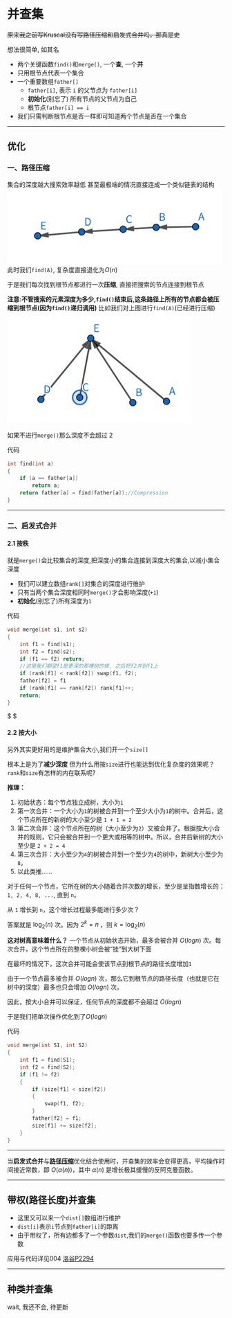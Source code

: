 # 并查集

~~原来我之前写Kruscal没有写路径压缩和启发式合并吗，那真是史~~

想法很简单, 如其名
- 两个关键函数`find()`和`merge()`, 一个**查**, 一个**并**
- 只用根节点代表一个集合
- 一个重要数组`father[]`
  - `father[i]`, 表示 `i` 的父节点为 `father[i]`
  - **初始化**(别忘了) 所有节点的父节点为自己
  - 根节点`father[i] == i`
- 我们只需判断根节点是否一样即可知道两个节点是否在一个集合

---

## 优化

### 一、路径压缩

集合的深度越大搜索效率越低
甚至最极端的情况直接连成一个类似链表的结构
![alt text](image.png)
此时我们`find(A)`, 复杂度直接退化为$O(n)$

于是我们每次找到根节点都进行一次**压缩**, 直接把搜索的节点连接到根节点

**注意:不管搜索的元素深度为多少,`find()`结束后,这条路径上所有的节点都会被压缩到根节点(因为`find()`递归调用)**
比如我们对上图进行`find(A)`(已经进行压缩)
![alt text](image-1.png)


如果不进行`merge()`那么深度不会超过 2

代码
```cpp
int find(int a)
{
    if (a == father[a]) 
        return a;
    return father[a] = find(father[a]);//Compression
}
```

---

### 二、启发式合并

#### 2.1 按秩
就是`merge()`会比较集合的深度,把深度小的集合连接到深度大的集合,以减小集合深度

- 我们可以建立数组`rank[]`对集合的深度进行维护
- 只有当两个集合深度相同时`merge()`才会影响深度(`+1`)
- **初始化**(别忘了)所有深度为`1`

代码
```cpp
void merge(int s1, int s2)
{
    int f1 = find(s1);
    int f2 = find(s2);
    if (f1 == f2) return;
    //这里我们期望f1是更深的那棵树的根, 之后把f2并到f1上
    if (rank[f1] < rank[f2]) swap(f1, f2);
    father[f2] = f1
    if (rank[f1] == rank[f2]) rank[f1]++;
    return;
}
```
$
$
#### 2.2 按大小
另外其实更好用的是维护集合大小,我们开一个`size[]`

根本上是为了**减少深度**
但为什么用按`size`进行也能达到优化复杂度的效果呢？
`rank`和`size`有怎样的内在联系呢?

**推理：**
1. 初始状态：每个节点独立成树，大小为`1`
2. 第一次合并：一个大小为`1`的树被合并到一个至少大小为`1`的树中。合并后，这个节点所在的新树的大小至少是 `1 + 1 = 2`
3. 第二次合并：这个节点所在的树（大小至少为`2`）又被合并了。根据按大小合并的规则，它只会被合并到一个更大或相等的树中。所以，合并后新树的大小至少是 `2 + 2 = 4`
4. 第三次合并：大小至少为`4`的树被合并到一个至少为`4`的树中，新树大小至少为 `8`。
5. 以此类推……

对于任何一个节点，它所在树的大小随着合并次数的增长，至少是呈指数增长的：`1, 2, 4, 8, ...`, 直到 `n`。

从 `1` 增长到 `n`，这个增长过程最多能进行多少次？

答案就是 $\log_2(n)$ 次。因为 $2^k = n$ ，则 $k = \log_2(n)$

**这对树高意味着什么？**
一个节点从初始状态开始，最多会被合并 $O(log n)$ 次。每次合并，这个节点所在的整棵小树会被“挂”到大树下面

在最坏的情况下，这次合并可能会使该节点到根节点的路径长度增加`1`

由于一个节点最多被合并 $O(log n)$ 次，那么它到根节点的路径长度（也就是它在树中的深度）最多也只会增加 $O(log n)$ 次。

因此，按大小合并可以保证，任何节点的深度都不会超过 $O(log n)$

于是我们把单次操作优化到了$O(log n)$

代码
```cpp
void merge(int S1, int S2)
{
    int f1 = find(S1);
    int f2 = find(S2);
    if (f1 != f2)
    {
        if (size[f1] < size[f2])
        {
            swap(f1, f2);
        }
        father[f2] = f1;
        size[f1] += size[f2];
    }
}
```


---

当**启发式合并**与[**路径压缩**](#一路径压缩)优化结合使用时，并查集的效率会变得更高，平均操作时间接近常数，即 $O(\alpha(n))$，其中 $\alpha(n)$ 是增长极其缓慢的反阿克曼函数。

---

## 带权(路径长度)并查集

- 这里又可以来一个`dist[]`数组进行维护
- `dist[i]`表示`i`节点到`father[i]`的距离
- 由于带权了，所有边都多了一个参数`dist`,我们的`merge()`函数也要多传一个参数

应用与代码详见004
[洛谷P2294](https://www.luogu.com.cn/problem/P2294)

---

## 种类并查集

wait, 我还不会, 待更新

